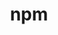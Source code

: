 ---
title: "npm"
layout: cache
categories: [package, develop-2024-11-10]
meta: {"versions": ["9.3.1"], "compilers": ["apple-clang@=15.0.0", "gcc@=10.2.1", "gcc@=11.1.0", "gcc@=11.4.0", "gcc@=9.4.0", "oneapi@=2024.2.1"], "oss": ["centos7", "ubuntu20.04", "ubuntu22.04", "ventura"], "platforms": ["darwin", "linux"], "targets": ["aarch64", "neoverse_v1", "neoverse_v2", "ppc64le", "x86_64_v3"], "stacks": ["data-vis-sdk", "developer-tools-darwin", "developer-tools-manylinux2014", "e4s", "e4s-neoverse-v2", "e4s-neoverse_v1", "e4s-oneapi", "e4s-power", "root"], "num_specs": 11, "num_specs_by_stack": {"developer-tools-darwin": 1, "root": 11, "developer-tools-manylinux2014": 1, "e4s-power": 1, "data-vis-sdk": 2, "e4s-neoverse_v1": 1, "e4s-neoverse-v2": 1, "e4s": 2, "e4s-oneapi": 2}}
spec_details: [{"hash": "ulhy5gvcjdl6eiiirfxi2j6znukjfacn", "compiler": "apple-clang@=15.0.0", "versions": ["9.3.1"], "os": "ventura", "platform": "darwin", "target": "aarch64", "variants": ["build_system=generic"], "stacks": ["developer-tools-darwin", "root"], "size": "-", "tarball": "https://binaries.spack.io/develop-2024-11-10/build_cache/darwin-ventura-aarch64/apple-clang-15.0.0/npm-9.3.1/darwin-ventura-aarch64-apple-clang-15.0.0-npm-9.3.1-ulhy5gvcjdl6eiiirfxi2j6znukjfacn.spack"}, {"hash": "evmzyy65wakfpbolkekivl6uaaymdvjp", "compiler": "gcc@=10.2.1", "versions": ["9.3.1"], "os": "centos7", "platform": "linux", "target": "x86_64_v3", "variants": ["build_system=generic"], "stacks": ["root", "developer-tools-manylinux2014"], "size": "-", "tarball": "https://binaries.spack.io/develop-2024-11-10/build_cache/linux-centos7-x86_64_v3/gcc-10.2.1/npm-9.3.1/linux-centos7-x86_64_v3-gcc-10.2.1-npm-9.3.1-evmzyy65wakfpbolkekivl6uaaymdvjp.spack"}, {"hash": "kpkl3hiablhwwxmd6vlnrz3xgtfmajl5", "compiler": "gcc@=9.4.0", "versions": ["9.3.1"], "os": "ubuntu20.04", "platform": "linux", "target": "ppc64le", "variants": ["build_system=generic"], "stacks": ["root", "e4s-power"], "size": "-", "tarball": "https://binaries.spack.io/develop-2024-11-10/build_cache/linux-ubuntu20.04-ppc64le/gcc-9.4.0/npm-9.3.1/linux-ubuntu20.04-ppc64le-gcc-9.4.0-npm-9.3.1-kpkl3hiablhwwxmd6vlnrz3xgtfmajl5.spack"}, {"hash": "d2bkj2uzhfa4ecliwzq4otdoqb7unnyx", "compiler": "gcc@=11.1.0", "versions": ["9.3.1"], "os": "ubuntu20.04", "platform": "linux", "target": "x86_64_v3", "variants": ["build_system=generic"], "stacks": ["root", "data-vis-sdk"], "size": "-", "tarball": "https://binaries.spack.io/develop-2024-11-10/build_cache/linux-ubuntu20.04-x86_64_v3/gcc-11.1.0/npm-9.3.1/linux-ubuntu20.04-x86_64_v3-gcc-11.1.0-npm-9.3.1-d2bkj2uzhfa4ecliwzq4otdoqb7unnyx.spack"}, {"hash": "ydjiqowi6ed723ggl2mo6lz6p2l2h3yj", "compiler": "gcc@=11.1.0", "versions": ["9.3.1"], "os": "ubuntu20.04", "platform": "linux", "target": "x86_64_v3", "variants": ["build_system=generic"], "stacks": ["root", "data-vis-sdk"], "size": "-", "tarball": "https://binaries.spack.io/develop-2024-11-10/build_cache/linux-ubuntu20.04-x86_64_v3/gcc-11.1.0/npm-9.3.1/linux-ubuntu20.04-x86_64_v3-gcc-11.1.0-npm-9.3.1-ydjiqowi6ed723ggl2mo6lz6p2l2h3yj.spack"}, {"hash": "obrpjkawk4sbxpx2b3tx4e4cfl3gmk2p", "compiler": "gcc@=11.4.0", "versions": ["9.3.1"], "os": "ubuntu22.04", "platform": "linux", "target": "neoverse_v1", "variants": ["build_system=generic"], "stacks": ["root", "e4s-neoverse_v1"], "size": "-", "tarball": "https://binaries.spack.io/develop-2024-11-10/build_cache/linux-ubuntu22.04-neoverse_v1/gcc-11.4.0/npm-9.3.1/linux-ubuntu22.04-neoverse_v1-gcc-11.4.0-npm-9.3.1-obrpjkawk4sbxpx2b3tx4e4cfl3gmk2p.spack"}, {"hash": "5ozclbidbywqujjz7tie5lzzhulx4kqf", "compiler": "gcc@=11.4.0", "versions": ["9.3.1"], "os": "ubuntu22.04", "platform": "linux", "target": "neoverse_v2", "variants": ["build_system=generic"], "stacks": ["root", "e4s-neoverse-v2"], "size": "-", "tarball": "https://binaries.spack.io/develop-2024-11-10/build_cache/linux-ubuntu22.04-neoverse_v2/gcc-11.4.0/npm-9.3.1/linux-ubuntu22.04-neoverse_v2-gcc-11.4.0-npm-9.3.1-5ozclbidbywqujjz7tie5lzzhulx4kqf.spack"}, {"hash": "gtkyt766qysyxqhqwx6bovkr6agnzszl", "compiler": "gcc@=11.4.0", "versions": ["9.3.1"], "os": "ubuntu22.04", "platform": "linux", "target": "x86_64_v3", "variants": ["build_system=generic"], "stacks": ["root", "e4s"], "size": "-", "tarball": "https://binaries.spack.io/develop-2024-11-10/build_cache/linux-ubuntu22.04-x86_64_v3/gcc-11.4.0/npm-9.3.1/linux-ubuntu22.04-x86_64_v3-gcc-11.4.0-npm-9.3.1-gtkyt766qysyxqhqwx6bovkr6agnzszl.spack"}, {"hash": "rdntng7qoumlsqkbcxm2qx5syesno3aa", "compiler": "gcc@=11.4.0", "versions": ["9.3.1"], "os": "ubuntu22.04", "platform": "linux", "target": "x86_64_v3", "variants": ["build_system=generic"], "stacks": ["root", "e4s"], "size": "-", "tarball": "https://binaries.spack.io/develop-2024-11-10/build_cache/linux-ubuntu22.04-x86_64_v3/gcc-11.4.0/npm-9.3.1/linux-ubuntu22.04-x86_64_v3-gcc-11.4.0-npm-9.3.1-rdntng7qoumlsqkbcxm2qx5syesno3aa.spack"}, {"hash": "cgkidzptychp67rtzuigaostcfvztlqf", "compiler": "oneapi@=2024.2.1", "versions": ["9.3.1"], "os": "ubuntu22.04", "platform": "linux", "target": "x86_64_v3", "variants": ["build_system=generic"], "stacks": ["root", "e4s-oneapi"], "size": "-", "tarball": "https://binaries.spack.io/develop-2024-11-10/build_cache/linux-ubuntu22.04-x86_64_v3/oneapi-2024.2.1/npm-9.3.1/linux-ubuntu22.04-x86_64_v3-oneapi-2024.2.1-npm-9.3.1-cgkidzptychp67rtzuigaostcfvztlqf.spack"}, {"hash": "rqnsgonhe2p3nf36koqgw4zp3fz4g4p2", "compiler": "oneapi@=2024.2.1", "versions": ["9.3.1"], "os": "ubuntu22.04", "platform": "linux", "target": "x86_64_v3", "variants": ["build_system=generic"], "stacks": ["root", "e4s-oneapi"], "size": "-", "tarball": "https://binaries.spack.io/develop-2024-11-10/build_cache/linux-ubuntu22.04-x86_64_v3/oneapi-2024.2.1/npm-9.3.1/linux-ubuntu22.04-x86_64_v3-oneapi-2024.2.1-npm-9.3.1-rqnsgonhe2p3nf36koqgw4zp3fz4g4p2.spack"}]
---